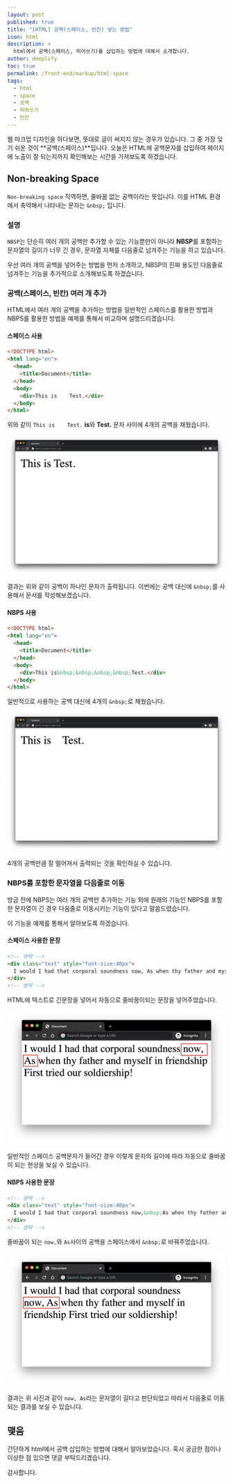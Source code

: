 ```yaml
---
layout: post
published: true
title: "[HTML] 공백(스페이스, 빈칸) 넣는 방법"
icon: html
description: >
  html에서 공백(스페이스, 띄어쓰기)를 삽입하는 방법에 대해서 소개합니다.
author: deeplify
toc: true
permalink: /front-end/markup/html-space
tags:
  - html
  - space
  - 공백
  - 띄어쓰기
  - 빈칸
---
```


웹 마크업 디자인을 하다보면, 뜻대로 글이 써지지 않는 경우가 있습니다. 그 중 가장 잊기 쉬운 것이 **공백(스페이스)**입니다. 오늘은 HTML에 공백문자를 삽입하여 페이지에 노출이 잘 되는지까지 확인해보는 시간을 가져보도록 하겠습니다.

## Non-breaking Space

`Non-breaking space` 직역하면, 줄바꿈 없는 공백이라는 뜻입니다. 이를 HTML 환경에서 축약해서 나타내는 문자는 `&nbsp;` 입니다.

### 설명

`NBSP`는 단순히 여러 개의 공백만 추가할 수 있는 기능뿐만이 아니라 **NBSP**를 포함하는 문자열의 길이가 너무 긴 경우, 문자열 자체를 다음줄로 넘겨주는 기능을 하고 있습니다.

우선 여러 개의 공백을 넣어주는 방법을 먼저 소개하고, NBSP의 진짜 용도인 다음줄로 넘겨주는 기능을 추가적으로 소개해보도록 하겠습니다.

### 공백(스페이스, 빈칸) 여러 개 추가

HTML에서 여러 개의 공백을 추가하는 방법을 일반적인 스페이스를 활용한 방법과 NBPS를 활용한 방법을 예제를 통해서 비교하며 설명드리겠습니다.

#### 스페이스 사용

```html
<!DOCTYPE html>
<html lang="en">
  <head>
    <title>Document</title>
  </head>
  <body>
    <div>This is    Test.</div>
  </body>
</html>
```

위와 같이 `This is    Test.` **is**와 **Test.** 문자 사이에 4개의 공백을 채웠습니다.

![non-breaking-space1](/assets/images/non-breaking-space1.png)

결과는 위와 같이 공백이 하나인 문자가 출력됩니다. 이번에는 공백 대신에 `&nbsp;`를 사용해서 문서를 작성해보겠습니다.

#### NBPS 사용

```html
<!DOCTYPE html>
<html lang="en">
  <head>
    <title>Document</title>
  </head>
  <body>
    <div>This is&nbsp;&nbsp;&nbsp;&nbsp;Test.</div>
  </body>
</html>
```

일반적으로 사용하는 공백 대신에 4개의 `&nbsp;`로 채웠습니다.

![non-breaking-space2](/assets/images/non-breaking-space2.png)

4개의 공백만큼 잘 떨어져서 출력되는 것을 확인하실 수 있습니다.

### NBPS를 포함한 문자열을 다음줄로 이동

방금 전에 NBPS는 여러 개의 공백만 추가하는 기능 외에 원래의 기능인 NBPS를 포함한 문자열이 긴 경우 다음줄로 이동시키는 기능이 있다고 말씀드렸습니다.

이 기능을 예제를 통해서 알아보도록 하겠습니다.

#### 스페이스 사용한 문장

```html
<!-- 생략 -->
<div class="text" style="font-size:40px">
  I would I had that corporal soundness now, As when thy father and myself in friendship First tried our soldiership!
</div>
<!-- 생략 -->
```

HTML에 텍스트로 긴문장을 넣어서 자동으로 줄바꿈이되는 문장을 넣어주었습니다.

![nbps example 1](/assets/images/nbps01.jpg)

일반적인 스페이스 공백문자가 들어간 경우 이렇게 문자의 길이에 따라 자동으로 줄바꿈이 되는 현상을 보실 수 있습니다.

#### NBPS 사용한 문장

```html
<!-- 생략 -->
<div class="text" style="font-size:40px">
  I would I had that corporal soundness now,&nbsp;As when thy father and myself in friendship First tried our soldiership!
</div>
<!-- 생략 -->
```

줄바꿈이 되는 `now,`와 `As`사이의 공백을 스페이스에서 `&nbsp;`로 바꿔주었습니다.

![nbps example 2](/assets/images/nbps02.jpg)

결과는 위 사진과 같이 `now, As`라는 문자열이 길다고 판단되었고 따라서 다음줄로 이동되는 결과를 보실 수 있습니다.

## 맺음

간단하게 html에서 공백 삽입하는 방법에 대해서 알아보았습니다. 혹시 궁금한 점이나 이상한 점 있으면 댓글 부탁드리겠습니다.

감사합니다.
